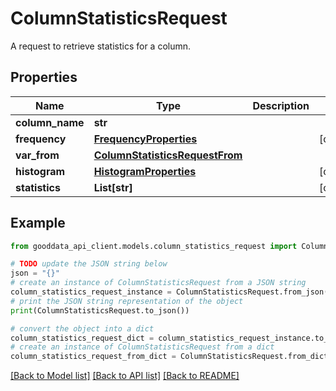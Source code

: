 # ColumnStatisticsRequest

A request to retrieve statistics for a column.

## Properties

Name | Type | Description | Notes
------------ | ------------- | ------------- | -------------
**column_name** | **str** |  | 
**frequency** | [**FrequencyProperties**](FrequencyProperties.md) |  | [optional] 
**var_from** | [**ColumnStatisticsRequestFrom**](ColumnStatisticsRequestFrom.md) |  | 
**histogram** | [**HistogramProperties**](HistogramProperties.md) |  | [optional] 
**statistics** | **List[str]** |  | [optional] 

## Example

```python
from gooddata_api_client.models.column_statistics_request import ColumnStatisticsRequest

# TODO update the JSON string below
json = "{}"
# create an instance of ColumnStatisticsRequest from a JSON string
column_statistics_request_instance = ColumnStatisticsRequest.from_json(json)
# print the JSON string representation of the object
print(ColumnStatisticsRequest.to_json())

# convert the object into a dict
column_statistics_request_dict = column_statistics_request_instance.to_dict()
# create an instance of ColumnStatisticsRequest from a dict
column_statistics_request_from_dict = ColumnStatisticsRequest.from_dict(column_statistics_request_dict)
```
[[Back to Model list]](../README.md#documentation-for-models) [[Back to API list]](../README.md#documentation-for-api-endpoints) [[Back to README]](../README.md)


